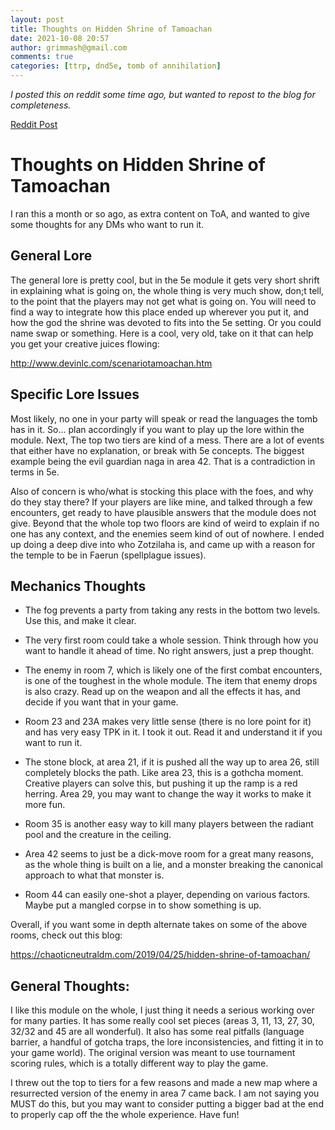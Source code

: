```yaml
---
layout: post
title: Thoughts on Hidden Shrine of Tamoachan
date: 2021-10-08 20:57
author: grimmash@gmail.com
comments: true
categories: [ttrp, dnd5e, tomb of annihilation]
---
```

*I posted this on reddit some time ago, but wanted to repost to the blog for completeness.*

[Reddit Post](https://www.reddit.com/r/DnD5e/comments/ljqpl6/thoughts_on_hidden_shrine_of_tamoachan/)

<h1>Thoughts on Hidden Shrine of Tamoachan</h1>
I ran this a month or so ago, as extra content on ToA, and wanted to give some thoughts for any DMs who want to run it.

<h2>General Lore</h2>

The general lore is pretty cool, but in the 5e module it gets very short shrift in explaining what is going on, the whole thing is very much show, don;t tell, to the point that the players may not get what is going on. You will need to find a way to integrate how this place ended up wherever you put it, and how the god the shrine was devoted to fits into the 5e setting. Or you could name swap or something. Here is a cool, very old, take on it that can help you get your creative juices flowing:

http://www.devinlc.com/scenariotamoachan.htm

<h2>Specific Lore Issues</h2>
Most likely, no one in your party will speak or read the languages the tomb has in it. So... plan accordingly if you want to play up the lore within the module. Next, The top two tiers are kind of a mess. There are a lot of events that either have no explanation, or break with 5e concepts. The biggest example being the evil guardian naga in area 42. That is a contradiction in terms in 5e.

Also of concern is who/what is stocking this place with the foes, and why do they stay there? If your players are like mine, and talked through a few encounters, get ready to have plausible answers that the module does not give. Beyond that the whole top two floors are kind of weird to explain if no one has any context, and the enemies seem kind of out of nowhere. I ended up doing a deep dive into who Zotzilaha is, and came up with a reason for the temple to be in Faerun (spellplague issues).

<h2>Mechanics Thoughts</h2>

- The fog prevents a party from taking any rests in the bottom two levels. Use this, and make it clear.

- The very first room could take a whole session. Think through how you want to handle it ahead of time. No right answers, just a prep thought.

- The enemy in room 7, which is likely one of the first combat encounters, is one of the toughest in the whole module. The item that enemy drops is also crazy. Read up on the weapon and all the effects it has, and decide if you want that in your game.

- Room 23 and 23A makes very little sense (there is no lore point for it) and has very easy TPK in it. I took it out. Read it and understand it if you want to run it.

- The stone block, at area 21, if it is pushed all the way up to area 26, still completely blocks the path. Like area 23, this is a gothcha moment. Creative players can solve this, but pushing it up the ramp is a red herring.
Area 29, you may want to change the way it works to make it more fun.

- Room 35 is another easy way to kill many players between the radiant pool and the creature in the ceiling.

- Area 42 seems to just be a dick-move room for a great many reasons, as the whole thing is built on a lie, and a monster breaking the canonical approach to what that monster is.

- Room 44 can easily one-shot a player, depending on various factors. Maybe put a mangled corpse in to show something is up.

Overall, if you want some in depth alternate takes on some of the above rooms, check out this blog:

https://chaoticneutraldm.com/2019/04/25/hidden-shrine-of-tamoachan/

<h2>General Thoughts:</h2>

I like this module on the whole, I just thing it needs a serious working over for many parties. It has some really cool set pieces (areas 3, 11, 13, 27, 30, 32/32 and 45 are all wonderful). It also has some real pitfalls (language barrier, a handful of gotcha traps, the lore inconsistencies, and fitting it in to your game world). The original version was meant to use tournament scoring rules, which is a totally different way to play the game.

I threw out the top to tiers for a few reasons and made a new map where a resurrected version of the enemy in area 7 came back. I am not saying you MUST do this, but you may want to consider putting a bigger bad at the end to properly cap off the the whole experience. Have fun!
